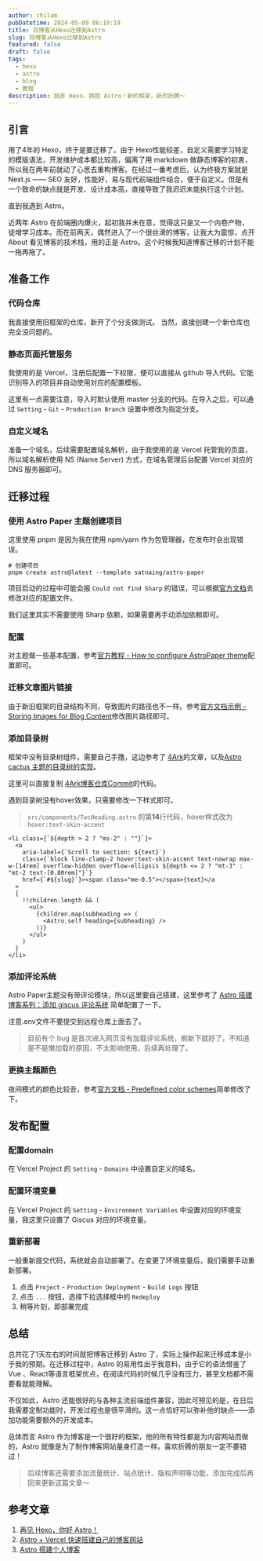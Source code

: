 ```yaml
---
author: chilam
pubDatetime: 2024-05-09 06:10:19
title: 将博客从Hexo迁移到Astro
slug: 将博客从Hexo迁移到Astro
featured: false
draft: false
tags:
  - hexo
  - astro
  - blog
  - 教程
description: 抛弃 Hexo，拥抱 Astro！新的框架，新的折腾～
---
```


## 引言

用了4年的 Hexo，终于是要迁移了。由于 Hexo性能较差，自定义需要学习特定的模版语法，开发维护成本都比较高，偏离了用 markdown 做静态博客的初衷，所以我在两年前就动了心思去重构博客。在经过一番考虑后，认为终极方案就是 Next.js —— SEO 友好，性能好，易与现代前端组件结合，便于自定义。但是有一个致命的缺点就是开发、设计成本高，直接导致了我迟迟未能执行这个计划。

直到我遇到 Astro。

近两年 Astro 在前端圈内爆火，起初我并未在意，觉得这只是又一个内卷产物，徒增学习成本。而在前两天，偶然进入了一个很丝滑的博客，让我大为震惊，点开 About 看见博客的技术栈，用的正是 Astro。这个时候我知道博客迁移的计划不能一拖再拖了。

## 准备工作

### 代码仓库

我直接使用旧框架的仓库，新开了个分支做测试。
当然，直接创建一个新仓库也完全没问题的。

### 静态页面托管服务

我使用的是 Vercel，注册后配置一下权限，便可以直接从 github 导入代码。它能识别导入的项目并自动使用对应的配置模板。

这里有一点需要注意，导入时默认使用 master 分支的代码。在导入之后，可以通过 `Setting` - `Git` - `Production Branch` 设置中修改为指定分支。

### 自定义域名

准备一个域名，后续需要配置域名解析，由于我使用的是 Vercel 托管我的页面，所以域名解析使用 NS (Name Server) 方式，在域名管理后台配置 Vercel 对应的 DNS 服务器即可。

## 迁移过程

### 使用 Astro Paper 主题创建项目

这里使用 pnpm 是因为我在使用 npm/yarn 作为包管理器，在发布时会出现错误。

```shell
# 创建项目
pnpm create astro@latest --template satnaing/astro-paper
```

项目启动的过程中可能会报 `Could not find Sharp` 的错误，可以根据[官方文档](https://docs.astro.build/en/reference/errors/missing-sharp/)去修改对应的配置文件。

我们这里其实不需要使用 Sharp 依赖，如果需要再手动添加依赖即可。

### 配置

对主题做一些基本配置，参考[官方教程 - How to configure AstroPaper theme](https://astro-paper.pages.dev/posts/how-to-configure-astropaper-theme/)配置即可。

### 迁移文章图片链接

由于新旧框架的目录结构不同，导致图片的路径也不一样。参考[官方文档示例 - Storing Images for Blog Content](https://astro-paper.pages.dev/posts/adding-new-posts-in-astropaper-theme/#storing-images-for-blog-content)修改图片路径即可。

### 添加目录树

框架中没有目录树组件，需要自己手撸，这边参考了 [4Ark](https://4ark.me/posts/2024-03-20-hexo-to-astro/#%E6%96%87%E7%AB%A0%E7%9B%AE%E5%BD%95)的文章，以及[Astro cactus 主题的目录树的实现](https://github.com/chrismwilliams/astro-theme-cactus/commit/b8925a8c9cccefc30daf2ca90ebed925ba879af1)。

这里可以直接复制 [4Ark博客仓库Commit](https://github.com/gd4Ark/gd4Ark.github.io/commits/astro-paper/)的代码。

遇到目录树没有hover效果，只需要修改一下样式即可。

> `src/components/TocHeading.astro` 的第**14**行代码，hover样式改为 `hover:text-skin-accent`

```astro
<li class={`${depth > 2 ? "ms-2" : ""}`}>
  <a
    aria-label={`Scroll to section: ${text}`}
    class={`block line-clamp-2 hover:text-skin-accent text-nowrap max-w-[14rem] overflow-hidden overflow-ellipsis ${depth <= 2 ? "mt-3" : "mt-2 text-[0.80rem]"}`}
    href={`#${slug}`}><span class="me-0.5"></span>{text}</a
  >
  {
    !!children.length && (
      <ul>
        {children.map(subheading => (
          <Astro.self heading={subheading} />
        ))}
      </ul>
    )
  }
</li>
```

### 添加评论系统

Astro Paper主题没有带评论模块，所以这里要自己搭建，这里参考了 [Astro 搭建博客系列：添加 giscus 评论系统](https://www.jizhule.cn/posts/astro-%E6%90%AD%E5%BB%BA%E5%8D%9A%E5%AE%A2%E7%B3%BB%E5%88%97%E6%B7%BB%E5%8A%A0-giscus-%E8%AF%84%E8%AE%BA%E7%B3%BB%E7%BB%9F) 简单配置了一下。

注意.env文件不要提交到远程仓库上面去了。

> 目前有个 bug 是首次进入网页没有加载评论系统，刷新下就好了，不知道是不是懒加载的原因，不太影响使用，后续再处理了。

### 更换主题颜色

夜间模式的颜色比较丑，参考[官方文档 - Predefined color schemes](https://astro-paper.pages.dev/posts/predefined-color-schemes/)简单修改了下。

## 发布配置

### 配置domain

在 Vercel Project 的 `Setting` - `Domains` 中设置自定义的域名。

### 配置环境变量

在 Vercel Project 的 `Setting` - `Environment Variables` 中设置对应的环境变量，我这里只设置了 Giscus 对应的环境变量。

### 重新部署

一般重新提交代码，系统就会自动部署了。在变更了环境变量后，我们需要手动重新部署。

1. 点击 `Project` - `Production Deployment` - `Build Logs` 按钮
2. 点击 `...` 按钮，选择下拉选择框中的 `Redeploy`
3. 稍等片刻，即部署完成

## 总结

总共花了1天左右的时间就把博客迁移到 Astro 了，实际上操作起来迁移成本是小于我的预期。在迁移过程中，Astro 的易用性出乎我意料，由于它的语法借鉴了Vue 、React等语言框架优点，在阅读代码的时候几乎没有压力，甚至文档都不需要看就能理解。

不仅如此，Astro 还能很好的与各种主流前端组件兼容，因此可预见的是，在日后我需要定制功能时，开发过程也是很平滑的。这一点恰好可以弥补他的缺点——添加功能需要额外的开发成本。

总体而言 Astro 作为博客是一个很好的框架，他的所有特性都是为内容网站而做的，Astro 就像是为了制作博客网站量身打造一样。喜欢折腾的朋友一定不要错过！

> 后续博客还需要添加流量统计、站点统计、版权声明等功能，添加完成后再回来更新这篇文章～

## 参考文章

1. [再见 Hexo，你好 Astro！](https://4ark.me/posts/2024-03-20-hexo-to-astro/)
2. [Astro + Vercel 快速搭建自己的博客网站](https://www.jizhule.cn/posts/astro--vercel-%E5%BF%AB%E9%80%9F%E6%90%AD%E5%BB%BA%E8%87%AA%E5%B7%B1%E7%9A%84%E5%8D%9A%E5%AE%A2%E7%BD%91%E7%AB%99)
3. [Astro 搭建个人博客](https://xiaoshu.zhubai.love/posts/2236736097726132224)
